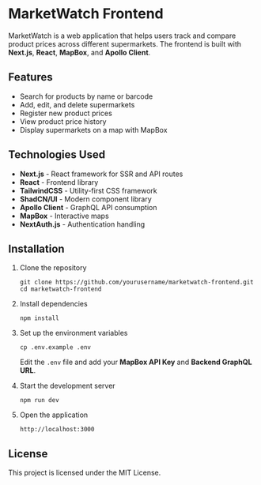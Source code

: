 # MarketWatch Frontend

MarketWatch is a web application that helps users track and compare product prices across different supermarkets. The frontend is built with **Next.js**, **React**, **MapBox**, and **Apollo Client**.

## Features

- Search for products by name or barcode
- Add, edit, and delete supermarkets
- Register new product prices
- View product price history
- Display supermarkets on a map with MapBox

## Technologies Used

- **Next.js** - React framework for SSR and API routes
- **React** - Frontend library
- **TailwindCSS** - Utility-first CSS framework
- **ShadCN/UI** - Modern component library
- **Apollo Client** - GraphQL API consumption
- **MapBox** - Interactive maps
- **NextAuth.js** - Authentication handling

## Installation

1. Clone the repository
   ```
   git clone https://github.com/yourusername/marketwatch-frontend.git
   cd marketwatch-frontend
   ```
2. Install dependencies
   ```
   npm install
   ```
3. Set up the environment variables

   ```
   cp .env.example .env
   ```

   Edit the `.env` file and add your **MapBox API Key** and **Backend GraphQL URL**.

4. Start the development server
   ```
   npm run dev
   ```
5. Open the application
   ```
   http://localhost:3000
   ```

## License

This project is licensed under the MIT License.
